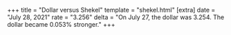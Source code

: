 +++
title = "Dollar versus Shekel"
template = "shekel.html"
[extra]
date = "July 28, 2021"
rate = "3.256"
delta = "On July 27, the dollar was 3.254. The dollar became 0.053% stronger."
+++
